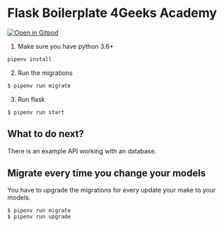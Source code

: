 # Flask Boilerplate 4Geeks Academy

[![Open in Gitpod](https://gitpod.io/button/open-in-gitpod.svg)](https://gitpod.io#https://github.com/4GeeksAcademy/flask-rest-hello.git)

1. Make sure you have python 3.6+
```sh
pipenv install
```

2. Run the migrations
```sh
$ pipenv run migrate
```

3. Run flask
```
$ pipenv run start
```

## What to do next?

There is an example API working with an database.

## Migrate every time you change your models

You have to upgrade the migrations for every update your make to your models:
```
$ pipenv run migrate
$ pipenv run upgrade
```
